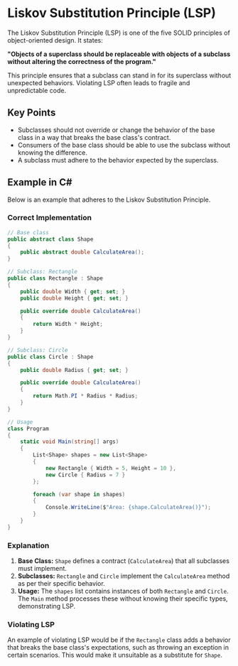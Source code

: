 # Liskov Substitution Principle (LSP)

The Liskov Substitution Principle (LSP) is one of the five SOLID principles of object-oriented design. It states:

**"Objects of a superclass should be replaceable with objects of a subclass without altering the correctness of the program."**

This principle ensures that a subclass can stand in for its superclass without unexpected behaviors. Violating LSP often leads to fragile and unpredictable code.

## Key Points
- Subclasses should not override or change the behavior of the base class in a way that breaks the base class's contract.
- Consumers of the base class should be able to use the subclass without knowing the difference.
- A subclass must adhere to the behavior expected by the superclass.

## Example in C#
Below is an example that adheres to the Liskov Substitution Principle.

### Correct Implementation
```csharp
// Base class
public abstract class Shape
{
    public abstract double CalculateArea();
}

// Subclass: Rectangle
public class Rectangle : Shape
{
    public double Width { get; set; }
    public double Height { get; set; }

    public override double CalculateArea()
    {
        return Width * Height;
    }
}

// Subclass: Circle
public class Circle : Shape
{
    public double Radius { get; set; }

    public override double CalculateArea()
    {
        return Math.PI * Radius * Radius;
    }
}

// Usage
class Program
{
    static void Main(string[] args)
    {
        List<Shape> shapes = new List<Shape>
        {
            new Rectangle { Width = 5, Height = 10 },
            new Circle { Radius = 7 }
        };

        foreach (var shape in shapes)
        {
            Console.WriteLine($"Area: {shape.CalculateArea()}");
        }
    }
}
```

### Explanation
1. **Base Class:** `Shape` defines a contract (`CalculateArea`) that all subclasses must implement.
2. **Subclasses:** `Rectangle` and `Circle` implement the `CalculateArea` method as per their specific behavior.
3. **Usage:** The `shapes` list contains instances of both `Rectangle` and `Circle`. The `Main` method processes these without knowing their specific types, demonstrating LSP.

### Violating LSP
An example of violating LSP would be if the `Rectangle` class adds a behavior that breaks the base class's expectations, such as throwing an exception in certain scenarios. This would make it unsuitable as a substitute for `Shape`.
